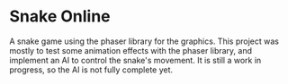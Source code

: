 # Snake Online
A snake game using the phaser library for the graphics. This project was mostly to test some animation effects with the phaser library, and implement an AI to control the snake's movement. It is still a work in progress, so the AI is not fully complete yet.
